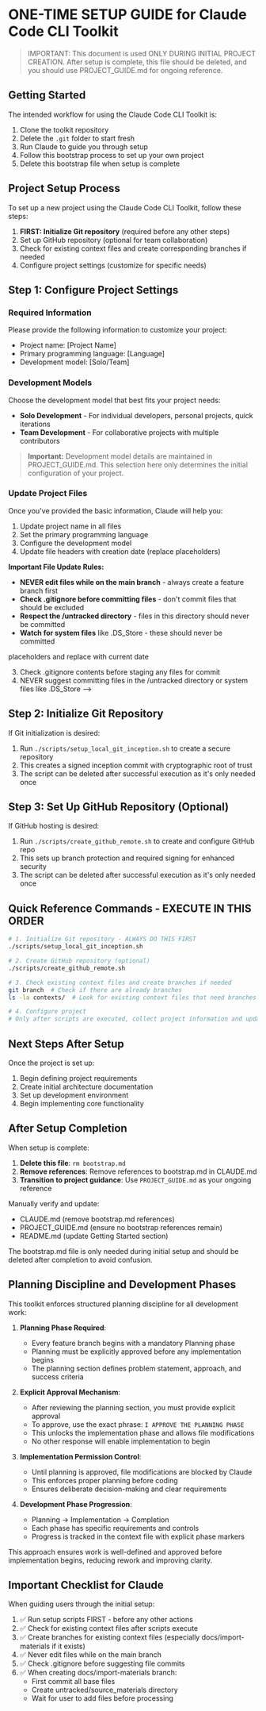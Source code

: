 # ONE-TIME SETUP GUIDE for Claude Code CLI Toolkit

> IMPORTANT: This document is used ONLY DURING INITIAL PROJECT CREATION.
> After setup is complete, this file should be deleted, and you should use PROJECT_GUIDE.md for ongoing reference.
> 
> <!-- Note for Claude: This entire document guides a ONE-TIME setup process. When helping users with this file:
>   1. ALWAYS EXECUTE SETUP SCRIPTS FIRST before any file modifications
>   2. Collect required information only after scripts are executed
>   3. After script execution, check for existing context files and prioritize those workflows
>   4. Guide users through each step sequentially
>   5. After completion, explicitly remind users to delete this file
>   6. Ensure references to this file are removed from CLAUDE.md -->

## Getting Started

The intended workflow for using the Claude Code CLI Toolkit is:

1. Clone the toolkit repository
2. Delete the `.git` folder to start fresh
3. Run Claude to guide you through setup
4. Follow this bootstrap process to set up your own project
5. Delete this bootstrap file when setup is complete

## Project Setup Process

To set up a new project using the Claude Code CLI Toolkit, follow these steps:

1. **FIRST: Initialize Git repository** (required before any other steps)
2. Set up GitHub repository (optional for team collaboration)
3. Check for existing context files and create corresponding branches if needed
4. Configure project settings (customize for specific needs)

## Step 1: Configure Project Settings

### Required Information

Please provide the following information to customize your project:

- Project name: [Project Name]
- Primary programming language: [Language]
- Development model: [Solo/Team]

<!-- Note for Claude: Collect this information from the user before proceeding with file modifications -->

### Development Models

Choose the development model that best fits your project needs:

- **Solo Development** - For individual developers, personal projects, quick iterations
- **Team Development** - For collaborative projects with multiple contributors

> **Important:** Development model details are maintained in PROJECT_GUIDE.md.
> This selection here only determines the initial configuration of your project.

### Update Project Files

Once you've provided the basic information, Claude will help you:

1. Update project name in all files
2. Set the primary programming language
3. Configure the development model
4. Update file headers with creation date (replace <!-- START_DATE --> placeholders)

**Important File Update Rules:**
- **NEVER edit files while on the main branch** - always create a feature branch first
- **Check .gitignore before committing files** - don't commit files that should be excluded
- **Respect the /untracked directory** - files in this directory should never be committed
- **Watch for system files** like .DS_Store - these should never be committed

<!-- Note for Claude: When updating project files:
   1. ALWAYS create a feature branch FIRST before making ANY edits
   2. Look for <!-- START_DATE --> placeholders and replace with current date
   3. Check .gitignore contents before staging any files for commit
   4. NEVER suggest committing files in the /untracked directory or system files like .DS_Store -->

## Step 2: Initialize Git Repository

If Git initialization is desired:

1. Run `./scripts/setup_local_git_inception.sh` to create a secure repository
2. This creates a signed inception commit with cryptographic root of trust
3. The script can be deleted after successful execution as it's only needed once

## Step 3: Set Up GitHub Repository (Optional)

If GitHub hosting is desired:

1. Run `./scripts/create_github_remote.sh` to create and configure GitHub repo
2. This sets up branch protection and required signing for enhanced security
3. The script can be deleted after successful execution as it's only needed once

## Quick Reference Commands - EXECUTE IN THIS ORDER

```bash
# 1. Initialize Git repository - ALWAYS DO THIS FIRST
./scripts/setup_local_git_inception.sh

# 2. Create GitHub repository (optional)
./scripts/create_github_remote.sh

# 3. Check existing context files and create branches if needed
git branch  # Check if there are already branches
ls -la contexts/  # Look for existing context files that need branches created

# 4. Configure project
# Only after scripts are executed, collect project information and update files
```

## Next Steps After Setup

Once the project is set up:

1. Begin defining project requirements
2. Create initial architecture documentation
3. Set up development environment
4. Begin implementing core functionality

## After Setup Completion

When setup is complete:

1. **Delete this file**: `rm bootstrap.md`
2. **Remove references**: Remove references to bootstrap.md in CLAUDE.md
3. **Transition to project guidance**: Use `PROJECT_GUIDE.md` as your ongoing reference

Manually verify and update:
- CLAUDE.md (remove bootstrap.md references)
- PROJECT_GUIDE.md (ensure no bootstrap references remain)
- README.md (update Getting Started section)

<!-- Note for Claude: When the setup is complete, explicitly remind the user to:
   1. Delete this bootstrap.md file
   2. Remove any references to bootstrap.md in CLAUDE.md
   3. Use PROJECT_GUIDE.md for all ongoing project work
   4. REMINDER: If docs-import-materials-context.md exists, prioritize creating that branch and following its workflow before other project customizations -->

The bootstrap.md file is only needed during initial setup and should be deleted after completion to avoid confusion.

## Planning Discipline and Development Phases

This toolkit enforces structured planning discipline for all development work:

1. **Planning Phase Required**:
   - Every feature branch begins with a mandatory Planning phase
   - Planning must be explicitly approved before any implementation begins
   - The planning section defines problem statement, approach, and success criteria

2. **Explicit Approval Mechanism**:
   - After reviewing the planning section, you must provide explicit approval
   - To approve, use the exact phrase: `I APPROVE THE PLANNING PHASE`
   - This unlocks the implementation phase and allows file modifications
   - No other response will enable implementation to begin

3. **Implementation Permission Control**:
   - Until planning is approved, file modifications are blocked by Claude
   - This enforces proper planning before coding
   - Ensures deliberate decision-making and clear requirements

4. **Development Phase Progression**:
   - Planning → Implementation → Completion
   - Each phase has specific requirements and controls
   - Progress is tracked in the context file with explicit phase markers

This approach ensures work is well-defined and approved before implementation begins, reducing rework and improving clarity.

## Important Checklist for Claude

When guiding users through the initial setup:

1. ✅ Run setup scripts FIRST - before any other actions
2. ✅ Check for existing context files after scripts execute
3. ✅ Create branches for existing context files (especially docs/import-materials if it exists)
4. ✅ Never edit files while on the main branch
5. ✅ Check .gitignore before suggesting file commits
6. ✅ When creating docs/import-materials branch:
   - First commit all base files
   - Create untracked/source_materials directory
   - Wait for user to add files before processing